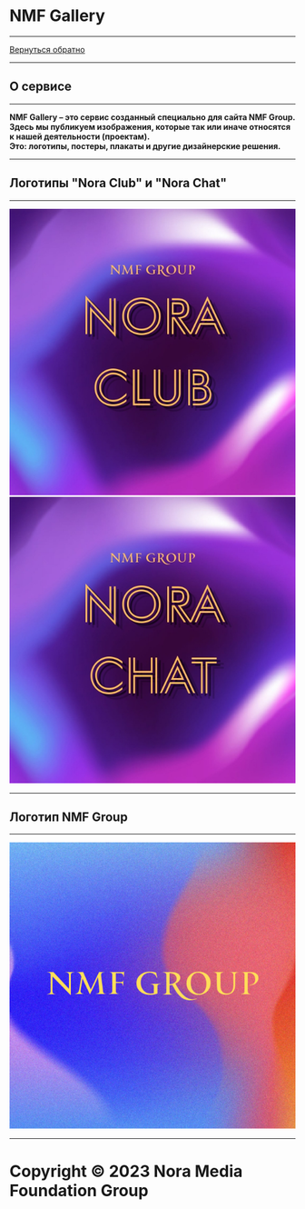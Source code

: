 # NMF Gallery
***

[Вернуться обратно](index.html)

***
## О сервисе
***

**NMF Gallery – это сервис созданный специально для сайта NMF Group. Здесь мы публикуем изображения, которые так или иначе относятся к нашей деятельности (проектам).**  
**Это: логотипы, постеры, плакаты и другие дизайнерские решения.**

***
## Логотипы "Nora Club" и "Nora Chat"
***

![Логотип "Nora Club"](logoclub.jpg "Логотип Nora Club")
![Логотип "Nora Chat"](logochat.jpg "Логотип Nora Chat")

***
## Логотип NMF Group
***

![Логотип "NMF Group"](logonmfgroup.png "Логотип NMF Group")

***
# Copyright © 2023 Nora Media Foundation Group